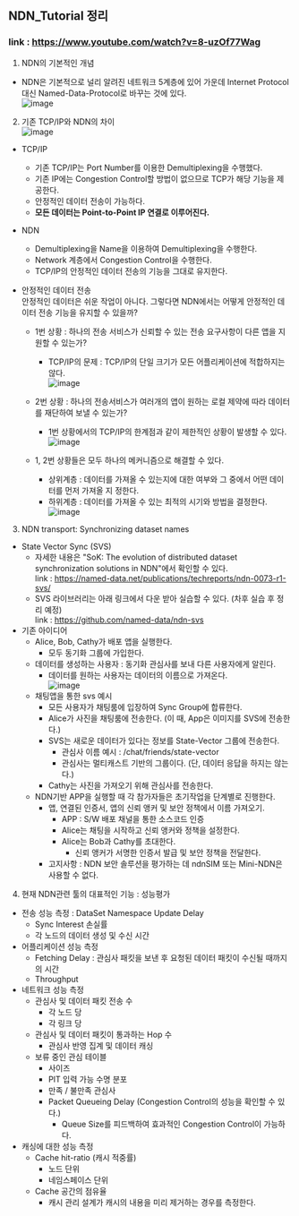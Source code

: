 ## NDN_Tutorial 정리   
### link : https://www.youtube.com/watch?v=8-uzOf77Wag
1. NDN의 기본적인 개념
- NDN은 기본적으로 널리 알려진 네트워크 5계층에 있어 가운데 Internet Protocol 대신 Named-Data-Protocol로 바꾸는 것에 있다.   
![image](https://user-images.githubusercontent.com/110087545/235481669-406c8a07-d354-4095-b87b-19ac5f89e34c.png)
2. 기존 TCP/IP와 NDN의 차이   
![image](https://user-images.githubusercontent.com/110087545/235824932-f71d45f8-2061-4f5f-a223-46464445546e.png)   
- TCP/IP
    + 기존 TCP/IP는 Port Number를 이용한 Demultiplexing을 수행했다.
    + 기존 IP에는 Congestion Control할 방법이 없으므로 TCP가 해당 기능을 제공한다.
    + 안정적인 데이터 전송이 가능하다.
    + <b>모든 데이터는 Point-to-Point IP 연결로 이루어진다.</b>
- NDN
    + Demultiplexing을 Name을 이용하여 Demultiplexing을 수행한다.
    + Network 계층에서 Congestion Control을 수행한다.
    + TCP/IP의 안정적인 데이터 전송의 기능을 그대로 유지한다.
   
- 안정적인 데이터 전송   
    안정적인 데이터은 쉬운 작업이 아니다. 그렇다면 NDN에서는 어떻게 안정적인 데이터 전송 기능을 유지할 수 있을까?   
    + 1번 상황 : 하나의 전송 서비스가 신뢰할 수 있는 전송 요구사항이 다른 앱을 지원할 수 있는가?
        + TCP/IP의 문제 : TCP/IP의 단일 크기가 모든 어플리케이션에 적합하지는 않다.   
    ![image](https://user-images.githubusercontent.com/110087545/235827152-8f797540-e619-4ac7-9ea7-0d9135eb1619.png)
    + 2번 상황 : 하나의 전송서비스가 여러개의 앱이 원하는 로컬 제약에 따라 데이터를 재단하여 보낼 수 있는가?
        + 1번 상황에서의 TCP/IP의 한계점과 같이 제한적인 상황이 발생할 수 있다.
    ![image](https://user-images.githubusercontent.com/110087545/235827396-4469cd65-6532-4534-9e87-5dd01089542e.png)

    + 1, 2번 상황들은 모두 하나의 메커니즘으로 해결할 수 있다.
        + 상위계층 : 데이터를 가져올 수 있는지에 대한 여부와 그 중에서 어떤 데이터를 먼저 가져올 지 정한다.
        + 하위계층 : 데이터를 가져올 수 있는 최적의 시기와 방법을 결정한다.   
![image](https://user-images.githubusercontent.com/110087545/235827830-55011fd4-258b-4113-904e-6e9ec554f065.png)   
3. NDN transport: Synchronizing dataset names
- State Vector Sync (SVS)
    + 자세한 내용은 "SoK: The evolution of distributed dataset synchronization solutions in NDN"에서 확인할 수 있다.   
    link : https://named-data.net/publications/techreports/ndn-0073-r1-svs/
    + SVS 라이브러리는 아래 링크에서 다운 받아 실습할 수 있다. (차후 실습 후 정리 예정)   
    link : https://github.com/named-data/ndn-svs
- 기존 아이디어
    + Alice, Bob, Cathy가 배포 앱을 실행한다.
        * 모두 동기화 그룹에 가입한다.
    + 데이터를 생성하는 사용자 : 동기화 관심사를 보내 다른 사용자에게 알린다.
        * 데이터를 원하는 사용자는 데이터의 이름으로 가져온다.   
        ![image](https://user-images.githubusercontent.com/110087545/235828877-8226fb10-459b-4089-8d56-73397c79342e.png)
    + 채팅앱을 통한 svs 예시
        * 모든 사용자가 채팅룸에 입장하여 Sync Group에 합류한다.
        * Alice가 사진을 채팅룸에 전송한다. (이 때, App은 이미지를 SVS에 전송한다.)
        * SVS는 새로운 데이터가 있다는 정보를 State-Vector 그룹에 전송한다.
            - 관심사 이름 예시 : /chat/friends/state-vector
            - 관심사는 멀티캐스트 기반의 그룹이다. (단, 데이터 응답을 하지는 않는다.)
        * Cathy는 사진을 가져오기 위해 관심사를 전송한다.
    + NDN기반 APP을 실행할 때 각 참가자들은 초기작업을 단계별로 진행한다.
        - 앱, 연결된 인증서, 앱의 신뢰 앵커 및 보안 정책에서 이름 가져오기.
            - APP : S/W 배포 채널을 통한 소스코드 인증
            - Alice는 채팅을 시작하고 신뢰 앵커와 정책을 설정한다.
            - Alice는 Bob과 Cathy를 초대한다.
                - 신뢰 앵커가 서명한 인증서 발급 및 보안 정책을 전달한다.
        - 고지사항 : NDN 보안 솔루션을 평가하는 데 ndnSIM 또는 Mini-NDN은 사용할 수 없다.

4. 현재 NDN관련 툴의 대표적인 기능 : 성능평가
- 전송 성능 측정 : DataSet Namespace Update Delay
    + Sync Interest 손실률
    + 각 노드의 데이터 생성 및 수신 시간
- 어플리케이션 성능 측정
    + Fetching Delay : 관심사 패킷을 보낸 후 요청된 데이터 패킷이 수신될 때까지의 시간
    + Throughput
- 네트워크 성능 측정
    + 관심사 및 데이터 패킷 전송 수
        + 각 노드 당
        + 각 링크 당
    + 관심사 및 데이터 패킷이 통과하는 Hop 수
        + 관심사 반영 집계 및 데이터 캐싱
    + 보류 중인 관심 테이블
        + 사이즈
        + PIT 입력 가능 수명 분포
        + 만족 / 불만족 관심사
        + Packet Queueing Delay (Congestion Control의 성능을 확인할 수 있다.)
            + Queue Size를 피드백하여 효과적인 Congestion Control이 가능하다.
- 캐싱에 대한 성능 측정
    + Cache hit-ratio (캐시 적중률)
        + 노드 단위
        + 네임스페이스 단위
    + Cache 공간의 점유율
        + 캐시 관리 설계가 캐시의 내용을 미리 제거하는 경우를 측정한다.
